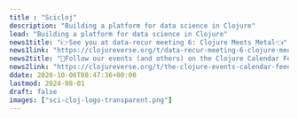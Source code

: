 ```yaml
---
title : "Scicloj"
description: "Building a platform for data science in Clojure"
lead: "Building a platform for data science in Clojure"
news1title: "👉See you at data-recur meeting 6: Clojure Meets Metal👈"
news1link: "https://clojureverse.org/t/data-recur-meeting-6-clojure-meets-metal-working-with-native-libraries-and-the-gpu/"
news2title: "📅Follow our events (and others) on the Clojure Calendar Feed📅"
news2link: "https://clojureverse.org/t/the-clojure-events-calendar-feed-turns-2/9527"
ddate: 2020-10-06T08:47:36+00:00
lastmod: 2024-08-01
draft: false
images: ["sci-cloj-logo-transparent.png"]
---
```

